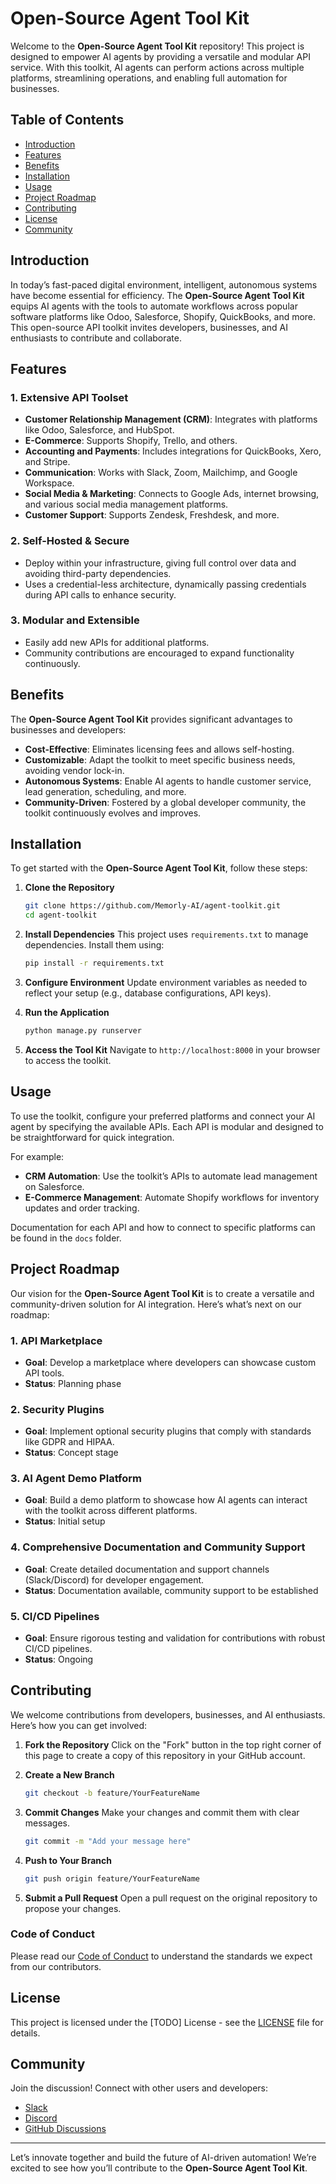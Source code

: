 # Open-Source Agent Tool Kit

Welcome to the **Open-Source Agent Tool Kit** repository! This project is designed to empower AI agents by providing a versatile and modular API service. With this toolkit, AI agents can perform actions across multiple platforms, streamlining operations, and enabling full automation for businesses.

## Table of Contents
- [Introduction](#introduction)
- [Features](#features)
- [Benefits](#benefits)
- [Installation](#installation)
- [Usage](#usage)
- [Project Roadmap](#project-roadmap)
- [Contributing](#contributing)
- [License](#license)
- [Community](#community)

## Introduction
In today’s fast-paced digital environment, intelligent, autonomous systems have become essential for efficiency. The **Open-Source Agent Tool Kit** equips AI agents with the tools to automate workflows across popular software platforms like Odoo, Salesforce, Shopify, QuickBooks, and more. This open-source API toolkit invites developers, businesses, and AI enthusiasts to contribute and collaborate.

## Features
### 1. Extensive API Toolset
- **Customer Relationship Management (CRM)**: Integrates with platforms like Odoo, Salesforce, and HubSpot.
- **E-Commerce**: Supports Shopify, Trello, and others.
- **Accounting and Payments**: Includes integrations for QuickBooks, Xero, and Stripe.
- **Communication**: Works with Slack, Zoom, Mailchimp, and Google Workspace.
- **Social Media & Marketing**: Connects to Google Ads, internet browsing, and various social media management platforms.
- **Customer Support**: Supports Zendesk, Freshdesk, and more.

### 2. Self-Hosted & Secure
- Deploy within your infrastructure, giving full control over data and avoiding third-party dependencies.
- Uses a credential-less architecture, dynamically passing credentials during API calls to enhance security.

### 3. Modular and Extensible
- Easily add new APIs for additional platforms.
- Community contributions are encouraged to expand functionality continuously.

## Benefits
The **Open-Source Agent Tool Kit** provides significant advantages to businesses and developers:
- **Cost-Effective**: Eliminates licensing fees and allows self-hosting.
- **Customizable**: Adapt the toolkit to meet specific business needs, avoiding vendor lock-in.
- **Autonomous Systems**: Enable AI agents to handle customer service, lead generation, scheduling, and more.
- **Community-Driven**: Fostered by a global developer community, the toolkit continuously evolves and improves.

## Installation
To get started with the **Open-Source Agent Tool Kit**, follow these steps:

1. **Clone the Repository**
    ```bash
    git clone https://github.com/Memorly-AI/agent-toolkit.git
    cd agent-toolkit
    ```

2. **Install Dependencies**
    This project uses `requirements.txt` to manage dependencies. Install them using:
    ```bash
    pip install -r requirements.txt
    ```

3. **Configure Environment**
    Update environment variables as needed to reflect your setup (e.g., database configurations, API keys).

4. **Run the Application**
    ```bash
    python manage.py runserver
    ```

5. **Access the Tool Kit**
    Navigate to `http://localhost:8000` in your browser to access the toolkit.

## Usage
To use the toolkit, configure your preferred platforms and connect your AI agent by specifying the available APIs. Each API is modular and designed to be straightforward for quick integration.

For example:
- **CRM Automation**: Use the toolkit’s APIs to automate lead management on Salesforce.
- **E-Commerce Management**: Automate Shopify workflows for inventory updates and order tracking.

Documentation for each API and how to connect to specific platforms can be found in the `docs` folder.

## Project Roadmap
Our vision for the **Open-Source Agent Tool Kit** is to create a versatile and community-driven solution for AI integration. Here’s what’s next on our roadmap:

### 1. API Marketplace
   - **Goal**: Develop a marketplace where developers can showcase custom API tools.
   - **Status**: Planning phase

### 2. Security Plugins
   - **Goal**: Implement optional security plugins that comply with standards like GDPR and HIPAA.
   - **Status**: Concept stage

### 3. AI Agent Demo Platform
   - **Goal**: Build a demo platform to showcase how AI agents can interact with the toolkit across different platforms.
   - **Status**: Initial setup

### 4. Comprehensive Documentation and Community Support
   - **Goal**: Create detailed documentation and support channels (Slack/Discord) for developer engagement.
   - **Status**: Documentation available, community support to be established

### 5. CI/CD Pipelines
   - **Goal**: Ensure rigorous testing and validation for contributions with robust CI/CD pipelines.
   - **Status**: Ongoing

## Contributing
We welcome contributions from developers, businesses, and AI enthusiasts. Here’s how you can get involved:

1. **Fork the Repository**
    Click on the "Fork" button in the top right corner of this page to create a copy of this repository in your GitHub account.

2. **Create a New Branch**
    ```bash
    git checkout -b feature/YourFeatureName
    ```

3. **Commit Changes**
    Make your changes and commit them with clear messages.
    ```bash
    git commit -m "Add your message here"
    ```

4. **Push to Your Branch**
    ```bash
    git push origin feature/YourFeatureName
    ```

5. **Submit a Pull Request**
    Open a pull request on the original repository to propose your changes.

### Code of Conduct
Please read our [Code of Conduct](CODE_OF_CONDUCT.md) to understand the standards we expect from our contributors.

## License
This project is licensed under the [TODO] License - see the [LICENSE](LICENSE) file for details.

## Community
Join the discussion! Connect with other users and developers:
- [Slack](https://slack.example.com/Open-Source-Agent-Tool-Kit)
- [Discord](https://discord.gg/zpgqntpd)
- [GitHub Discussions](https://github.com/yourusername/Open-Source-Agent-Tool-Kit/discussions)

---

Let’s innovate together and build the future of AI-driven automation! We’re excited to see how you’ll contribute to the **Open-Source Agent Tool Kit**.
